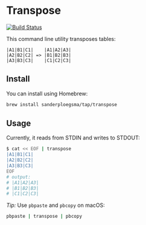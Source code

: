 # Transpose
[![Build Status](https://travis-ci.org/sanderploegsma/transpose.svg?branch=master)](https://travis-ci.org/sanderploegsma/transpose)

This command line utility transposes tables:

```
|A1|B1|C1|    |A1|A2|A3|
|A2|B2|C2| => |B1|B2|B3|
|A3|B3|C3|    |C1|C2|C3|
```

## Install
You can install using Homebrew:

``` bash
brew install sanderploegsma/tap/transpose
```

## Usage
Currently, it reads from STDIN and writes to STDOUT:

``` bash
$ cat << EOF | transpose
|A1|B1|C1|
|A2|B2|C2|
|A3|B3|C3|
EOF
# output:
# |A1|A2|A3|
# |B1|B2|B3|
# |C1|C2|C3|
```

*Tip:* Use `pbpaste` and `pbcopy` on macOS:
``` bash
pbpaste | transpose | pbcopy
```
